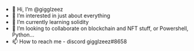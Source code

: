 - 👋 Hi, I’m @gigglzeez
- 👀 I’m interested in just about everything
- 🌱 I’m currently learning solidity
- 💞️ I’m looking to collaborate on blockchain and NFT stuff, or Powershell, Python...
- 📫 How to reach me - discord gigglzeez#8658

<!---
gigglzeez/gigglzeez is a ✨ special ✨ repository because its `README.md` (this file) appears on your GitHub profile.
You can click the Preview link to take a look at your changes.
--->
